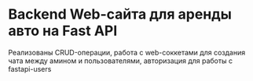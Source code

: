 # Backend Web-сайта для аренды авто на Fast API 

Реализованы CRUD-операции, работа с web-соккетами для создания чата между амином и пользователями, авторизация для работы с fastapi-users
